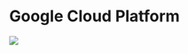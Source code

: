 # Google Cloud Platform

![](https://storage.googleapis.com/gweb-uniblog-publish-prod/original_images/BlogHeader_Set2_A_pXCJxwq.png)
